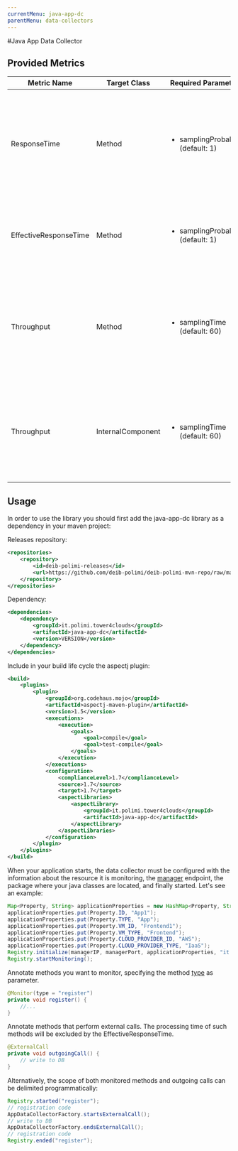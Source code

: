 ```yaml
---
currentMenu: java-app-dc
parentMenu: data-collectors
---
```


#Java App Data Collector

## Provided Metrics

|Metric Name|Target Class|Required Parameters|Description|
|-----------|------------|-------------------|-----------|
|ResponseTime|Method|<ul><li>samplingProbability (default: 1)</li></ul>|Collect the response time (in milliseconds) for the target method specified in the monitoring rule with the given probability (in [0,1])|
|EffectiveResponseTime|Method|<ul><li>samplingProbability (default: 1)</li></ul>|Like ResponseTime, but execution time in external calls is subtracted from the total response time|
|Throughput|Method|<ul><li>samplingTime (default: 60)</li></ul>|Collect the throughput (in requests per second) for the target method specified in the monitoring rule with the given sampling time (in seconds)|
|Throughput|InternalComponent|<ul><li>samplingTime (default: 60)</li></ul>|Collect the cumulative throughput (in requests per second) for all monitored methods in the application with the given sampling time (in seconds)|

## Usage

In order to use the library you should first add the java-app-dc library as a dependency in your maven project:

Releases repository:
```xml
<repositories>
	<repository>
        <id>deib-polimi-releases</id>
        <url>https://github.com/deib-polimi/deib-polimi-mvn-repo/raw/master/releases</url>
	</repository>
</repositories>
```

Dependency:
```xml
<dependencies>
	<dependency>
		<groupId>it.polimi.tower4clouds</groupId>
		<artifactId>java-app-dc</artifactId>
		<version>VERSION</version>
	</dependency>
</dependencies>
```

Include in your build life cycle the aspectj plugin:

```xml
<build>
	<plugins>
		<plugin>
            <groupId>org.codehaus.mojo</groupId>
            <artifactId>aspectj-maven-plugin</artifactId>
            <version>1.5</version>
            <executions>
                <execution>
                    <goals>
                        <goal>compile</goal>
                        <goal>test-compile</goal>
                    </goals>
                </execution>
            </executions>
            <configuration>
                <complianceLevel>1.7</complianceLevel>
                <source>1.7</source>
                <target>1.7</target>
                <aspectLibraries>
                    <aspectLibrary>
                        <groupId>it.polimi.tower4clouds</groupId>
                        <artifactId>java-app-dc</artifactId>
                    </aspectLibrary>
                </aspectLibraries>
            </configuration>
        </plugin>
	</plugins>
</build>
```

When your application starts, the data collector must be configured with the information about the resource it is monitoring, the [manager] endpoint, the package where your java classes are located, and finally started. Let's see an example:
```java
Map<Property, String> applicationProperties = new HashMap<Property, String>();
applicationProperties.put(Property.ID, "App1");
applicationProperties.put(Property.TYPE, "App");
applicationProperties.put(Property.VM_ID, "Frontend1");
applicationProperties.put(Property.VM_TYPE, "Frontend");
applicationProperties.put(Property.CLOUD_PROVIDER_ID, "AWS");
applicationProperties.put(Property.CLOUD_PROVIDER_TYPE, "IaaS");
Registry.initialize(managerIP, managerPort, applicationProperties, "it.polimi.app");
Registry.startMonitoring();
```

Annotate methods you want to monitor, specifying the method [type] as parameter.

```java
@Monitor(type = "register")
private void register() {
	//...
}
```
Annotate methods that perform external calls. The processing time of such methods will be excluded by the EffectiveResponseTime.

```java
@ExternalCall
private void outgoingCall() {
	// write to DB
}
```

Alternatively, the scope of both monitored methods and outgoing calls can be delimited programmatically:

```java
Registry.started("register");
// registration code
AppDataCollectorFactory.startsExternalCall();
// write to DB
AppDataCollectorFactory.endsExternalCall();
// registration code
Registry.ended("register");
```

[type]: ../model.html
[manager]: ../manager.html